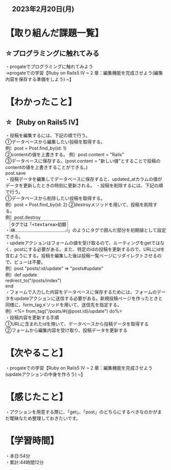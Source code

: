 ## 　2023年2月20日(月)
# 【取り組んだ課題一覧】
## ☆プログラミングに触れてみる
・progateでプログラミングに触れてみよう  
→progateでの学習【Ruby on Rails5 IV ~ 2 章：編集機能を完成させよう(編集内容を保存する準備をしよう) ~】
# 【わかったこと】
## ☆【Ruby on Rails5 IV】
・投稿を編集するには、下記の順で行う。  
①データベースから編集したい投稿を取得する。  
例）post = Post.find_by(id: 1)  
②contentの値を上書きする。 
例）post.content = "Rails"  
③データベースに保存する。(post.content = "新しい値"とすることで投稿のcontentの値を上書きすることができる。)  
post.save  
・投稿データを編集してデータベースに保存すると、updated_atカラムの値がデータを更新したときの時刻に更新される。 
・投稿を削除するには、下記の順で行う。  
①データベースから削除したい投稿を取得する。  
例）post = Post.find_by(id: 2)
②destroyメソッドを用いて、投稿を削除する。  
例）post.destroy  
・<textarea>タグでは「<textarea>初期値</textarea>」のようにタグで囲んだ部分を初期値として設定できる。  
・updateアクションはフォームの値を受け取るので、ルーティングをgetではなく、postにする必要がある。また、特定のidの投稿を更新するので、URLにidを含むようにする。投稿を編集した後は投稿一覧ページにリダイレクトさせるので、ビューは不要。  
例）post "posts/:id/update" => "posts#update"  
例）def update  
   redirect_to("/posts/index")  
   end  
・フォームで入力した内容をデータベースに保存するためには、フォームのデータをupdateアクションに送信する必要がある。新規投稿ページを作ったときと同様に、form_tagメソッドを用いて、送信先を指定する。  
例）<%= from_tag("/posts/#{@post.id}/update") do%>  
・投稿内容を更新する手順  
①URLに含まれたidを用いて、データベースから投稿データを取得する  
②フォームから編集内容を受け取り、投稿データを更新する  
# 【次やること】
・progateでの学習【Ruby on Rails5 IV ~ 2 章：編集機能を完成させよう(updateアクションの中身を作ろう) ~】
# 【感じたこと】
・アクションを用意する際に、「get」、「post」のどちらにするべきなのかがまだ曖昧なため整理しておきたいです。
# 【学習時間】
・本日:54分  
・累計:44時間12分
